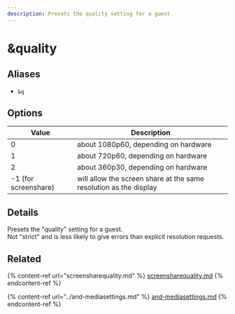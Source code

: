 ```yaml
---
description: Presets the quality setting for a guest
---
```


# \&quality

## Aliases

* `&q`

## Options

| Value                | Description                                                       |
| -------------------- | ----------------------------------------------------------------- |
| 0                    | about 1080p60, depending on hardware                              |
| 1                    | about 720p60, depending on hardware                               |
| 2                    | about 360p30, depending on hardware                               |
| -1 (for screenshare) | will allow the screen share at the same resolution as the display |

## Details

Presets the "quality" setting for a guest.\
Not "strict" and is less likely to give errors than explicit resolution requests.

## Related

{% content-ref url="screensharequality.md" %}
[screensharequality.md](screensharequality.md)
{% endcontent-ref %}

{% content-ref url="../and-mediasettings.md" %}
[and-mediasettings.md](../and-mediasettings.md)
{% endcontent-ref %}
